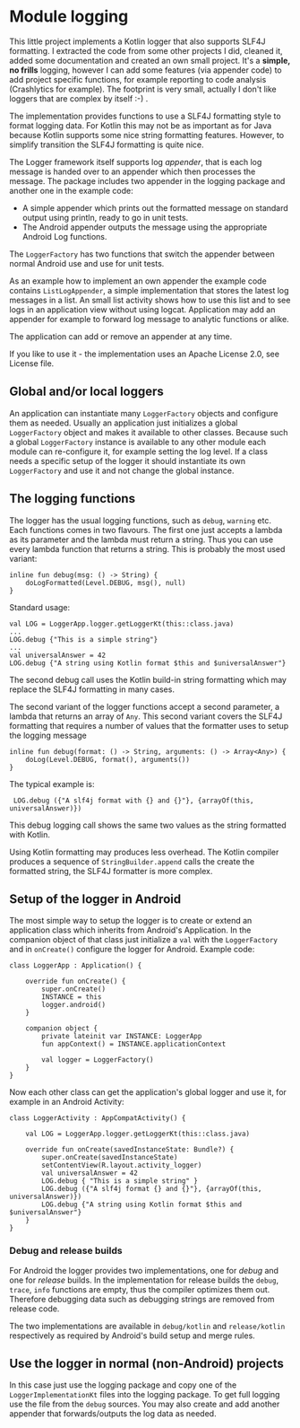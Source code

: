 # Module logging

This little project implements a Kotlin logger that also supports SLF4J formatting. I extracted the
code from some other projects I did, cleaned it, added some documentation and created an own small
project.  It's a **simple, no frills** logging, however I can add some features (via appender code)
to add project specific functions, for example reporting to code analysis (Crashlytics for example).
The footprint is very small, actually I don't like loggers that are complex by itself :-) .

The implementation provides functions to use a SLF4J formatting style to format logging data. For
Kotlin this may not be as important as for Java because Kotlin supports some nice string formatting
features. However, to simplify transition the SLF4J formatting is quite nice.

The Logger framework itself supports log *appender*, that is each log message is handed over
to an appender which then processes the message. The package includes two appender in the
logging package and another one in the example code:

* A simple appender which prints out the formatted message on standard output using println, ready
  to go in unit tests.
* The Android appender outputs the message using the appropriate Android Log functions.

The `LoggerFactory` has two functions that switch the appender between normal Android use and use
for unit tests. 

As an example how to implement an own appender the example code contains `ListLogAppender`, a simple
implementation that stores the latest log messages in a list. An small list activity shows how to
use this list and to see logs in an application view without using logcat. Application may add 
an appender for example to forward log message to analytic functions or alike.

The application can add or remove an appender at any time.

If you like to use it - the implementation uses an Apache License 2.0, see License file.


## Global and/or local loggers ##

An application can instantiate many `LoggerFactory` objects and configure them as needed. Usually
an application just initializes a global `LoggerFactory` object and makes it available to other
classes. Because such a global `LoggerFactory` instance is available to any other module each module
can re-configure it, for example setting the log level. If a class needs a specific setup of the
logger it should instantiate its own `LoggerFactory` and use it and not change the global instance.


## The logging functions ##

The logger has the usual logging functions, such as `debug`, `warning` etc. Each functions comes 
in two flavours. The first one just accepts a lambda as its parameter and the lambda must return
a string. Thus you can use every lambda function that returns a string. This is probably the most
used variant:

    inline fun debug(msg: () -> String) {
        doLogFormatted(Level.DEBUG, msg(), null)
    }

Standard usage:

    val LOG = LoggerApp.logger.getLoggerKt(this::class.java)
    ...
    LOG.debug {"This is a simple string"}
    ...
    val universalAnswer = 42
    LOG.debug {"A string using Kotlin format $this and $universalAnswer"}
    
The second debug call uses the Kotlin build-in string formatting which may replace the SLF4J
formatting in many cases.

The second variant of the logger functions accept a second parameter, a lambda that returns an 
array of `Any`. This second variant covers the SLF4J formatting that requires a number of values
that the formatter uses to setup the logging message

    inline fun debug(format: () -> String, arguments: () -> Array<Any>) {
        doLog(Level.DEBUG, format(), arguments())
    }

The typical example is:

     LOG.debug ({"A slf4j format with {} and {}"}, {arrayOf(this, universalAnswer)})

This debug logging call shows the same two values as the string formatted with Kotlin.
 
Using Kotlin formatting may produces less overhead. The Kotlin compiler produces a sequence of 
`StringBuilder.append` calls the create the formatted string, the SLF4J formatter is more complex.


## Setup of the logger in Android ##

The most simple way to setup the logger is to create or extend an application class which inherits
from Android's Application. In the companion object of that class just initialize a `val` with the 
`LoggerFactory` and in `onCreate()` configure the logger for Android. Example code:

    class LoggerApp : Application() {
    
        override fun onCreate() {
            super.onCreate()
            INSTANCE = this
            logger.android()
        }
    
        companion object {
            private lateinit var INSTANCE: LoggerApp
            fun appContext() = INSTANCE.applicationContext
    
            val logger = LoggerFactory()
        }
    }

Now each other class can get the application's global logger and use it, for example in an
Android Activity:

    class LoggerActivity : AppCompatActivity() {
    
        val LOG = LoggerApp.logger.getLoggerKt(this::class.java)
    
        override fun onCreate(savedInstanceState: Bundle?) {
            super.onCreate(savedInstanceState)
            setContentView(R.layout.activity_logger)
            val universalAnswer = 42
            LOG.debug { "This is a simple string" }
            LOG.debug ({"A slf4j format {} and {}"}, {arrayOf(this, universalAnswer)})
            LOG.debug {"A string using Kotlin format $this and $universalAnswer"}
        }
    }


### Debug and release builds ###

For Android the logger provides two implementations, one for *debug* and one for *release* builds.
In the implementation for release builds the `debug`, `trace`, `info` functions are empty, thus the
compiler optimizes them out. Therefore debugging data such as debugging strings are removed from
release code.

The two implementations are available in `debug/kotlin` and `release/kotlin` respectively as
required by Android's build setup and merge rules.


## Use the logger in normal (non-Android) projects ##

In this case just use the logging package and copy one of the `LoggerImplementationKt` files into
the logging package. To get full logging use the file from the `debug` sources. You may also create
and add another appender that forwards/outputs the log data as needed.

